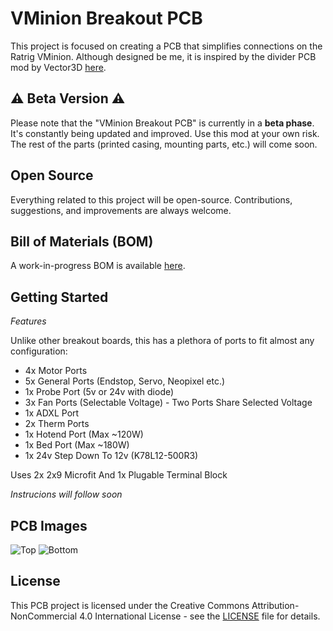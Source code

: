 # VMinion Breakout PCB

This project is focused on creating a PCB that simplifies connections on the Ratrig VMinion. Although designed be me, it is inspired by the divider PCB mod by Vector3D [here](https://github.com/AdamV3D/RR-V-Minion-Mods/tree/main/V3D%20Divider%20PCB). 

## :warning: Beta Version :warning:
Please note that the "VMinion Breakout PCB" is currently in a **beta phase**. It's constantly being updated and improved. Use this mod at your own risk. The rest of the parts (printed casing, mounting parts, etc.) will come soon.

## Open Source
Everything related to this project will be open-source. Contributions, suggestions, and improvements are always welcome.

## Bill of Materials (BOM)
A work-in-progress BOM is available [here](https://docs.google.com/spreadsheets/d/1l2unTY74QwLAbzYWbJA4JIBaFDDriVfRlH6mz4mGnKs/edit?usp=sharing).

## Getting Started
*Features*

Unlike other breakout boards, this has a plethora of ports to fit almost any configuration:

- 4x Motor Ports
- 5x General Ports (Endstop, Servo, Neopixel etc.)
- 1x Probe Port (5v or 24v with diode)
- 3x Fan Ports (Selectable Voltage) - Two Ports Share Selected Voltage
- 1x ADXL Port
- 2x Therm Ports
- 1x Hotend Port (Max ~120W)
- 1x Bed Port (Max ~180W)
- 1x 24v Step Down To 12v (K78L12-500R3)

Uses 2x 2x9 Microfit And 1x Plugable Terminal Block

*Instrucions will follow soon*

## PCB Images
![Top](https://github.com/aadisalimani/VMinion-Breakout-PCB/assets/50782076/b66109ba-253c-4d51-95f8-e0f17ad43db4)
![Bottom](https://github.com/aadisalimani/VMinion-Breakout-PCB/assets/50782076/29443b87-ef66-49cc-9c13-e77a2fea50ee)


## License
This PCB project is licensed under the Creative Commons Attribution-NonCommercial 4.0 International License - see the [LICENSE](LICENSE) file for details.



